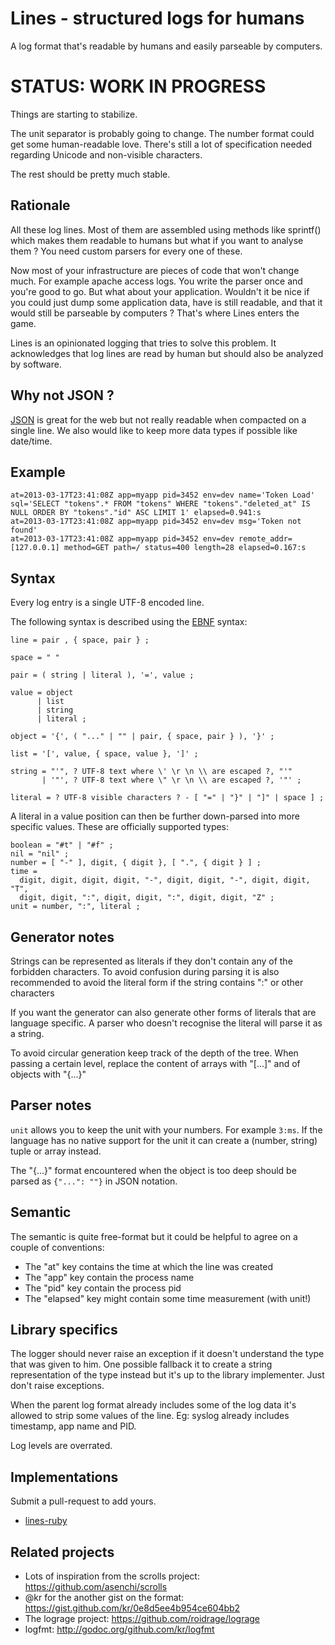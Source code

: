 Lines - structured logs for humans
==================================

A log format that's readable by humans and easily parseable by computers.

STATUS: WORK IN PROGRESS
========================

Things are starting to stabilize.

The unit separator is probably going to change. The number format could get
some human-readable love. There's still a lot of specification needed
regarding Unicode and non-visible characters.

The rest should be pretty much stable.

Rationale
---------

All these log lines. Most of them are assembled using methods like
sprintf() which makes them readable to humans but what if you want to
analyse them ? You need custom parsers for every one of these.

Now most of your infrastructure are pieces of code that won't change
much. For example apache access logs. You write the parser once and you're
good to go. But what about your application. Wouldn't it be nice if you could
just dump some application data, have is still readable, and that it
would still be parseable by computers ? That's where Lines enters the
game.

Lines is an opinionated logging that tries to solve this problem. It
acknowledges that log lines are read by human but should also be analyzed by
software.

Why not JSON ?
--------------

[JSON](http://json.org/) is great for the web but not really readable when
compacted on a single line. We also would like to keep more data types if
possible like date/time.

Example
-------

```
at=2013-03-17T23:41:08Z app=myapp pid=3452 env=dev name='Token Load' sql='SELECT "tokens".* FROM "tokens" WHERE "tokens"."deleted_at" IS NULL ORDER BY "tokens"."id" ASC LIMIT 1' elapsed=0.941:s
at=2013-03-17T23:41:08Z app=myapp pid=3452 env=dev msg='Token not found'
at=2013-03-17T23:41:08Z app=myapp pid=3452 env=dev remote_addr=[127.0.0.1] method=GET path=/ status=400 length=28 elapsed=0.167:s
```

Syntax
------

Every log entry is a single UTF-8 encoded line.

The following syntax is described using the
[EBNF](https://en.wikipedia.org/wiki/EBNF) syntax:

```ebnf
line = pair , { space, pair } ;

space = " "

pair = ( string | literal ), '=', value ;

value = object
      | list
      | string
      | literal ;

object = '{', ( "..." | "" | pair, { space, pair } ), '}' ;

list = '[', value, { space, value }, ']' ;

string = "'", ? UTF-8 text where \' \r \n \\ are escaped ?, "'"
       | '"', ? UTF-8 text where \" \r \n \\ are escaped ?, '"' ;

literal = ? UTF-8 visible characters ? - [ "=" | "}" | "]" | space ] ;
```

A literal in a value position can then be further down-parsed into more
specific values. These are officially supported types:

```ebnf
boolean = "#t" | "#f" ;
nil = "nil" ;
number = [ "-" ], digit, { digit }, [ ".", { digit } ] ;
time =
  digit, digit, digit, digit, "-", digit, digit, "-", digit, digit, "T",
  digit, digit, ":", digit, digit, ":", digit, digit, "Z" ;
unit = number, ":", literal ;
```

Generator notes
---------------

Strings can be represented as literals if they don't contain any of the
forbidden characters. To avoid confusion during parsing it is also recommended
to avoid the literal form if the string contains ":" or other characters

If you want the generator can also generate other forms of literals that are
language specific. A parser who doesn't recognise the literal will parse it as
a string.

To avoid circular generation keep track of the depth of the tree. When passing
a certain level, replace the content of arrays with "[...]" and of objects
with "{...}"

Parser notes
------------

`unit` allows you to keep the unit with your numbers. For example `3:ms`. If
the language has no native support for the unit it can create a (number,
string) tuple or array instead.

The "{...}" format encountered when the object is too deep should be parsed as
`{"...": ""}` in JSON notation.

Semantic
--------

The semantic is quite free-format but it could be helpful to agree on a couple
of conventions:

* The "at" key contains the time at which the line was created
* The "app" key contain the process name
* The "pid" key contain the process pid
* The "elapsed" key might contain some time measurement (with unit!)

Library specifics
-----------------

The logger should never raise an exception if it doesn't understand the type
that was given to him. One possible fallback it to create a string
representation of the type instead but it's up to the library implementer.
Just don't raise exceptions.

When the parent log format already includes some of the log data it's allowed
to strip some values of the line. Eg: syslog already includes timestamp, app
name and PID.

Log levels are overrated.

Implementations
---------------

Submit a pull-request to add yours.

* [lines-ruby](https://github.com/zimbatm/lines-ruby)

Related projects
----------------

* Lots of inspiration from the scrolls project: https://github.com/asenchi/scrolls
* @kr for the another gist on the format:
https://gist.github.com/kr/0e8d5ee4b954ce604bb2
* The lograge project: https://github.com/roidrage/lograge
* logfmt: http://godoc.org/github.com/kr/logfmt

